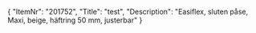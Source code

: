 {
  "ItemNr": "201752",
  "Title": "test",
  "Description": "Easiflex, sluten påse, Maxi, beige, häftring 50 mm, justerbar"
}
